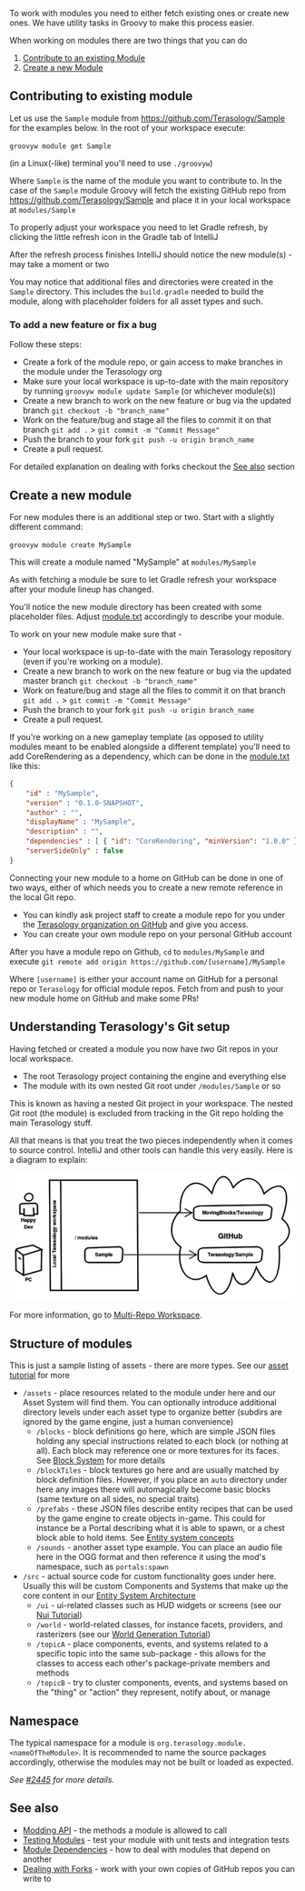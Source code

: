 To work with modules you need to either fetch existing ones or create new ones. We have utility tasks in Groovy to make this process easier.

When working on modules there are two things that you can do

1. [Contribute to an existing Module](#contributing-to-existing-module)
2. [Create a new Module](#create-a-new-module)

## Contributing to existing module

Let us use the `Sample` module from https://github.com/Terasology/Sample for the examples below. In the root of your workspace execute:

`groovyw module get Sample`

(in a Linux(-like) terminal you'll need to use `./groovyw`)

Where `Sample` is the name of the module you want to contribute to. In the case of the `Sample` module Groovy will fetch the existing GitHub repo from https://github.com/Terasology/Sample and place it in your local workspace at `modules/Sample`

To properly adjust your workspace you need to let Gradle refresh, by clicking the little refresh icon in the Gradle tab of IntelliJ

After the refresh process finishes IntelliJ should notice the new module(s) - may take a moment or two

You may notice that additional files and directories were created in the `Sample` directory. This includes the `build.gradle` needed to build the module, along with placeholder folders for all asset types and such.

### To add a new feature or fix a bug 

Follow these steps:

- Create a fork of the module repo, or gain access to make branches in the module under the Terasology org
- Make sure your local workspace is up-to-date with the main repository by running `groovyw module update Sample` (or whichever module(s))
- Create a new branch to work on the new feature or bug via the updated branch `git checkout -b "branch_name"`
- Work on the feature/bug and stage all the files to commit it on that branch `git add .` > `git commit -m "Commit Message"`
- Push the branch to your fork `git push -u origin branch_name`
- Create a pull request.

For detailed explanation on dealing with forks checkout the [See also](#see-also) section

## Create a new module

For new modules there is an additional step or two. Start with a slightly different command:

`groovyw module create MySample`

This will create a module named "MySample" at `modules/MySample`

As with fetching a module be sure to let Gradle refresh your workspace after your module lineup has changed. 

You'll notice the new module directory has been created with some placeholder files. Adjust [module.txt](./Module.txt.md) accordingly to describe your module.

To work on your new module make sure that - 

- Your local workspace is up-to-date with the main Terasology repository (even if you're working on a module).
- Create a new branch to work on the new feature or bug via the updated master branch `git checkout -b "branch_name"`
- Work on feature/bug and stage all the files to commit it on that branch `git add .` > `git commit -m "Commit Message"`
- Push the branch to your fork `git push -u origin branch_name`
- Create a pull request.

If you're working on a new gameplay template (as opposed to utility modules meant to be enabled alongside a different template) you'll need to add CoreRendering as a dependency, which can be done in the [module.txt](./Module.txt.md) like this:

```json
{
    "id" : "MySample",
    "version" : "0.1.0-SNAPSHOT",
    "author" : "",
    "displayName" : "MySample",
    "description" : "",
    "dependencies" : [ { "id": "CoreRendering", "minVersion": "1.0.0" } ],
    "serverSideOnly" : false
}
```
 
Connecting your new module to a home on GitHub can be done in one of two ways, either of which needs you to create a new remote reference in the local Git repo.

* You can kindly ask project staff to create a module repo for you under the [Terasology organization on GitHub](https://github.com/Terasology) and give you access.
* You can create your own module repo on your personal GitHub account

After you have a module repo on Github, `cd` to `modules/MySample` and execute `git remote add origin https://github.com/[username]/MySample`

Where `[username]` is either your account name on GitHub for a personal repo or `Terasology` for official module repos. Fetch from and push to your new module home on GitHub and make some PRs!


## Understanding Terasology's Git setup

Having fetched or created a module you now have *two* Git repos in your local workspace.

* The root Terasology project containing the engine and everything else
* The module with its own nested Git root under `/modules/Sample` or so

This is known as having a nested Git project in your workspace. The nested Git root (the module) is excluded from tracking in the Git repo holding the main Terasology stuff.

All that means is that you treat the two pieces independently when it comes to source control. IntelliJ and other tools can handle this very easily. Here is a diagram to explain:

![One local workspace, two separate repos on GitHub](DevelopingModules.png)

For more information, go to [Multi-Repo Workspace](./Multi-Repo-Workspace.md).

## Structure of modules

This is just a sample listing of assets - there are more types. See our [asset tutorial](https://github.com/Terasology/TutorialAssetSystem/wiki) for more

* `/assets` - place resources related to the module under here and our  Asset System will find them. You can optionally introduce additional directory levels under each asset type to organize better (subdirs are ignored by the game engine, just a human convenience)
   * `/blocks` - block definitions go here, which are simple JSON files holding any special instructions related to each block (or nothing at all). Each block may reference one or more textures for its faces. See [Block System](./Block-Definitions.md) for more details
   * `/blockTiles` - block textures go here and are usually matched by block definition files. However, if you place an `auto` directory under here any images there will automagically become basic blocks (same texture on all sides, no special traits)
   * `/prefabs` - these JSON files describe entity recipes that can be used by the game engine to create objects in-game. This could for instance be a Portal describing what it is able to spawn, or a chest block able to hold items. See [Entity system concepts](./Entity-System-Architecture.md)
   * `/sounds` - another asset type example. You can place an audio file here in the OGG format and then reference it using the mod's namespace, such as `portals:spawn`
* `/src` - actual source code for custom functionality goes under here. Usually this will be custom Components and Systems that make up the core content in our [Entity System Architecture](./Entity-System-Architecture.md)
   * `/ui` - ui-related classes such as HUD widgets or screens (see our [Nui Tutorial](https://github.com/Terasology/TutorialNui/wiki))
   * `/world` - world-related classes, for instance facets, providers, and rasterizers (see our [World Generation Tutorial](https://github.com/Terasology/TutorialWorldGeneration/wiki))
   * `/topicA` - place components, events, and systems related to a specific topic into the same sub-package - this allows for the classes to access each other's package-private members and methods
   * `/topicB` - try to cluster components, events, and systems based on the "thing" or "action" they represent, notify about, or manage

## Namespace

The typical namespace for a module is `org.terasology.module.<nameOfTheModule>`. It is recommended to name the source packages accordingly, otherwise the modules may not be built or loaded as expected.  

_See [#2445](https://github.com/MovingBlocks/Terasology/issues/2445) for more details._

## See also

* [Modding API](./Modding-API.md) - the methods a module is allowed to call
* [Testing Modules](./Testing-Modules.md) - test your module with unit tests and integration tests
* [Module Dependencies](./Module-Dependencies.md) - how to deal with modules that depend on another
* [Dealing with Forks](./Dealing-with-Forks.md) - work with your own copies of GitHub repos you can write to
